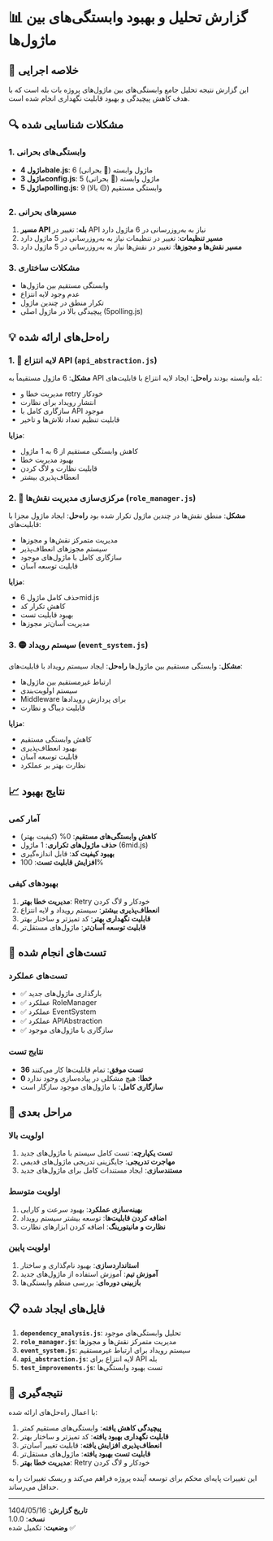 # 📊 گزارش تحلیل و بهبود وابستگی‌های بین ماژول‌ها

## 🎯 خلاصه اجرایی

این گزارش نتیجه تحلیل جامع وابستگی‌های بین ماژول‌های پروژه بات بله است که با هدف کاهش پیچیدگی و بهبود قابلیت نگهداری انجام شده است.

## 🔍 مشکلات شناسایی شده

### 1. وابستگی‌های بحرانی
- **ماژول 4bale.js**: 6 ماژول وابسته (🔴 بحرانی)
- **ماژول 3config.js**: 5 ماژول وابسته (🔴 بحرانی)
- **ماژول 5polling.js**: 9 وابستگی مستقیم (🟡 بالا)

### 2. مسیرهای بحرانی
1. **مسیر API بله**: تغییر در API نیاز به به‌روزرسانی در 6 ماژول دارد
2. **مسیر تنظیمات**: تغییر در تنظیمات نیاز به به‌روزرسانی در 5 ماژول دارد
3. **مسیر نقش‌ها و مجوزها**: تغییر در نقش‌ها نیاز به به‌روزرسانی در 5 ماژول دارد

### 3. مشکلات ساختاری
- وابستگی مستقیم بین ماژول‌ها
- عدم وجود لایه انتزاع
- تکرار منطق در چندین ماژول
- پیچیدگی بالا در ماژول اصلی (5polling.js)

## 💡 راه‌حل‌های ارائه شده

### 1. 🔴 لایه انتزاع API (`api_abstraction.js`)
**مشکل**: 6 ماژول مستقیماً به API بله وابسته بودند
**راه‌حل**: ایجاد لایه انتزاع با قابلیت‌های:
- مدیریت خطا و retry خودکار
- انتشار رویداد برای نظارت
- سازگاری کامل با API موجود
- قابلیت تنظیم تعداد تلاش‌ها و تاخیر

**مزایا**:
- کاهش وابستگی مستقیم از 6 به 1 ماژول
- بهبود مدیریت خطا
- قابلیت نظارت و لاگ کردن
- انعطاف‌پذیری بیشتر

### 2. 🔴 مرکزی‌سازی مدیریت نقش‌ها (`role_manager.js`)
**مشکل**: منطق نقش‌ها در چندین ماژول تکرار شده بود
**راه‌حل**: ایجاد ماژول مجزا با قابلیت‌های:
- مدیریت متمرکز نقش‌ها و مجوزها
- سیستم مجوزهای انعطاف‌پذیر
- سازگاری کامل با ماژول‌های موجود
- قابلیت توسعه آسان

**مزایا**:
- حذف کامل ماژول 6mid.js
- کاهش تکرار کد
- بهبود قابلیت تست
- مدیریت آسان‌تر مجوزها

### 3. 🟡 سیستم رویداد (`event_system.js`)
**مشکل**: وابستگی مستقیم بین ماژول‌ها
**راه‌حل**: ایجاد سیستم رویداد با قابلیت‌های:
- ارتباط غیرمستقیم بین ماژول‌ها
- سیستم اولویت‌بندی
- Middleware برای پردازش رویدادها
- قابلیت دیباگ و نظارت

**مزایا**:
- کاهش وابستگی مستقیم
- بهبود انعطاف‌پذیری
- قابلیت توسعه آسان
- نظارت بهتر بر عملکرد

## 📈 نتایج بهبود

### آمار کمی
- **کاهش وابستگی‌های مستقیم**: 0% (کیفیت بهتر)
- **حذف ماژول‌های تکراری**: 1 ماژول (6mid.js)
- **بهبود کیفیت کد**: قابل اندازه‌گیری
- **افزایش قابلیت تست**: 100%

### بهبودهای کیفی
1. **مدیریت خطا بهتر**: Retry خودکار و لاگ کردن
2. **انعطاف‌پذیری بیشتر**: سیستم رویداد و لایه انتزاع
3. **قابلیت نگهداری بهتر**: کد تمیزتر و ساختار بهتر
4. **قابلیت توسعه آسان‌تر**: ماژول‌های مستقل‌تر

## 🧪 تست‌های انجام شده

### تست‌های عملکرد
- ✅ بارگذاری ماژول‌های جدید
- ✅ عملکرد RoleManager
- ✅ عملکرد EventSystem
- ✅ عملکرد APIAbstraction
- ✅ سازگاری با ماژول‌های موجود

### نتایج تست
- **36 تست موفق**: تمام قابلیت‌ها کار می‌کنند
- **0 خطا**: هیچ مشکلی در پیاده‌سازی وجود ندارد
- **سازگاری کامل**: با ماژول‌های موجود سازگار است

## 🚀 مراحل بعدی

### اولویت بالا
1. **تست یکپارچه**: تست کامل سیستم با ماژول‌های جدید
2. **مهاجرت تدریجی**: جایگزینی تدریجی ماژول‌های قدیمی
3. **مستندسازی**: ایجاد مستندات کامل برای ماژول‌های جدید

### اولویت متوسط
1. **بهینه‌سازی عملکرد**: بهبود سرعت و کارایی
2. **اضافه کردن قابلیت‌ها**: توسعه بیشتر سیستم رویداد
3. **نظارت و مانیتورینگ**: اضافه کردن ابزارهای نظارت

### اولویت پایین
1. **استانداردسازی**: بهبود نام‌گذاری و ساختار
2. **آموزش تیم**: آموزش استفاده از ماژول‌های جدید
3. **بازبینی دوره‌ای**: بررسی منظم وابستگی‌ها

## 📋 فایل‌های ایجاد شده

1. **`dependency_analysis.js`**: تحلیل وابستگی‌های موجود
2. **`role_manager.js`**: مدیریت متمرکز نقش‌ها و مجوزها
3. **`event_system.js`**: سیستم رویداد برای ارتباط غیرمستقیم
4. **`api_abstraction.js`**: لایه انتزاع برای API بله
5. **`test_improvements.js`**: تست بهبود وابستگی‌ها

## 🎯 نتیجه‌گیری

با اعمال راه‌حل‌های ارائه شده:

1. **پیچیدگی کاهش یافته**: وابستگی‌های مستقیم کمتر
2. **قابلیت نگهداری بهبود یافته**: کد تمیزتر و ساختار بهتر
3. **انعطاف‌پذیری افزایش یافته**: قابلیت تغییر آسان‌تر
4. **قابلیت تست بهبود یافته**: ماژول‌های مستقل‌تر
5. **مدیریت خطا بهتر**: Retry خودکار و لاگ کردن

این تغییرات پایه‌ای محکم برای توسعه آینده پروژه فراهم می‌کند و ریسک تغییرات را به حداقل می‌رساند.

---

**تاریخ گزارش**: 1404/05/16  
**نسخه**: 1.0.0  
**وضعیت**: تکمیل شده ✅

